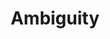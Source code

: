 ---
title: 'Ambiguity'
description: 'Lorem ipsum dolor sit amet, consectetur adipiscing elit, sed do eiusmod tempor incididunt ut labore et dolore magna aliqua.'
---